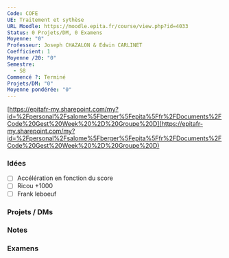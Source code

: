 ```yaml
---
Code: COFE
UE: Traitement et sythèse
URL Moodle: https://moodle.epita.fr/course/view.php?id=4033
Status: 0 Projets/DM, 0 Examens
Moyenne: "0"
Professeur: Joseph CHAZALON & Edwin CARLINET
Coefficient: 1
Moyenne /20: "0"
Semestre:
  - S8
Commencé ?: Terminé
Projets/DM: "0"
Moyenne pondérée: "0"
---
```

[https://epitafr-my.sharepoint.com/my?id=%2Fpersonal%2Fsalome%5Fberger%5Fepita%5Ffr%2FDocuments%2FCode%20Gest%20Week%20%2D%20Groupe%20D](https://epitafr-my.sharepoint.com/my?id=%2Fpersonal%2Fsalome%5Fberger%5Fepita%5Ffr%2FDocuments%2FCode%20Gest%20Week%20%2D%20Groupe%20D)
### Idées
- [ ] Accélération en fonction du score
- [ ] Ricou +1000
- [ ] Frank leboeuf
  
### Projets / DMs
  
### Notes
  
### Examens